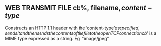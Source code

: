 ## WEB TRANSMIT FILE cb%, filename$, content-type$

Constructs an HTTP 1.1 header with the ’content-type$’ as specified, sends itand then sends the contents of the file to the open TCP connection cb% and oncompletion, closes the connection.’content-type$’ is a MIME type expressed as a string. Eg, "image/jpeg"